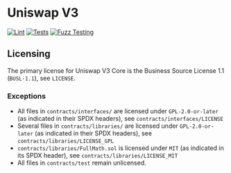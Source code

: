 # Uniswap V3

[![Lint](https://github.com/Uniswap/uniswap-v3-core/actions/workflows/lint.yml/badge.svg)](https://github.com/Uniswap/uniswap-v3-core/actions/workflows/lint.yml)
[![Tests](https://github.com/Uniswap/uniswap-v3-core/actions/workflows/tests.yml/badge.svg)](https://github.com/Uniswap/uniswap-v3-core/actions/workflows/tests.yml)
[![Fuzz Testing](https://github.com/Uniswap/uniswap-v3-core/actions/workflows/fuzz-testing.yml/badge.svg)](https://github.com/Uniswap/uniswap-v3-core/actions/workflows/fuzz-testing.yml)

## Licensing

The primary license for Uniswap V3 Core is the Business Source License 1.1 (`BUSL-1.1`), see `LICENSE`.

### Exceptions

- All files in `contracts/interfaces/` are licensed under `GPL-2.0-or-later` (as indicated in their SPDX headers), see `contracts/interfaces/LICENSE`
- Several files in `contracts/libraries/` are licensed under `GPL-2.0-or-later` (as indicated in their SPDX headers), see `contracts/libraries/LICENSE_GPL`
- `contracts/libraries/FullMath.sol` is licensed under `MIT` (as indicated in its SPDX header), see `contracts/libraries/LICENSE_MIT`
- All files in `contracts/test` remain unlicensed.
